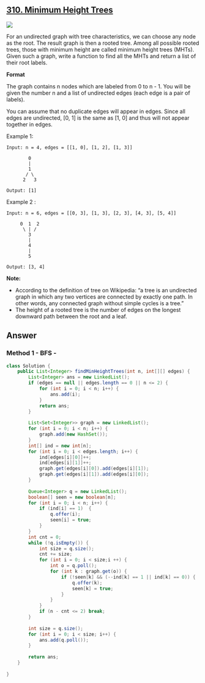 ## [310. Minimum Height Trees](https://leetcode.com/problems/minimum-height-trees/)

![](https://github.com/weltond/DataStructure/blob/master/medium.PNG)

For an undirected graph with tree characteristics, we can choose any node as the root. The result graph is then a rooted tree. Among all possible rooted trees, those with minimum height are called minimum height trees (MHTs). Given such a graph, write a function to find all the MHTs and return a list of their root labels.

**Format**

The graph contains n nodes which are labeled from 0 to n - 1. You will be given the number n and a list of undirected edges (each edge is a pair of labels).

You can assume that no duplicate edges will appear in edges. Since all edges are undirected, [0, 1] is the same as [1, 0] and thus will not appear together in edges.

Example 1:

```
Input: n = 4, edges = [[1, 0], [1, 2], [1, 3]]

        0
        |
        1
       / \
      2   3 

Output: [1]
```

Example 2 :

```
Input: n = 6, edges = [[0, 3], [1, 3], [2, 3], [4, 3], [5, 4]]

     0  1  2
      \ | /
        3
        |
        4
        |
        5 

Output: [3, 4]
```

**Note:**

- According to the definition of tree on Wikipedia: “a tree is an undirected graph in which any two vertices are connected by exactly one path. In other words, any connected graph without simple cycles is a tree.”
- The height of a rooted tree is the number of edges on the longest downward path between the root and a leaf.

## Answer

### Method 1 - BFS - 

```java
class Solution {
    public List<Integer> findMinHeightTrees(int n, int[][] edges) {
        List<Integer> ans = new LinkedList();
        if (edges == null || edges.length == 0 || n <= 2) {
            for (int i = 0; i < n; i++) {
                ans.add(i);
            }
            return ans;
        }
        
        List<Set<Integer>> graph = new LinkedList();
        for (int i = 0; i < n; i++) {
            graph.add(new HashSet());
        }
        int[] ind = new int[n];
        for (int i = 0; i < edges.length; i++) {
            ind[edges[i][0]]++;
            ind[edges[i][1]]++;
            graph.get(edges[i][0]).add(edges[i][1]);
            graph.get(edges[i][1]).add(edges[i][0]);
        }
        
        Queue<Integer> q = new LinkedList();
        boolean[] seen = new boolean[n];
        for (int i = 0; i < n; i++) {
            if (ind[i] == 1)  {
                q.offer(i);
                seen[i] = true;
            }
        }
        int cnt = 0;
        while (!q.isEmpty()) {
            int size = q.size();
            cnt += size;
            for (int i = 0; i < size;i ++) {
                int o = q.poll();
                for (int k : graph.get(o)) {
                    if (!seen[k] && (--ind[k] == 1 || ind[k] == 0)) {
                        q.offer(k);
                        seen[k] = true;
                    }
                }
            }
            if (n - cnt <= 2) break;
        }
        
        int size = q.size();
        for (int i = 0; i < size; i++) {
            ans.add(q.poll());
        }
        
        return ans;
    }
    
}
```
